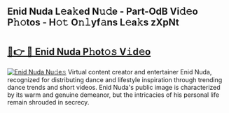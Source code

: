 ## Enid Nuda L𝚎a𝚔ed N𝚞𝚍e - Part-OdB Vi𝚍𝚎o P𝚑𝚘tos - H𝚘𝚝 O𝚗𝚕yf𝚊ns L𝚎a𝚔s zXpNt

# <h2><a href="http://kfdq27.oniu.top/?m=Enid+Nuda">🔗👉 🔴 Enid Nuda P𝚑ot𝚘𝚜 V𝚒d𝚎o</a></h2>

[![Enid Nuda Nu𝚍e𝚜](https://i.imgur.com/0qMVB7G.gif)](http://kfdq27.oniu.top/?m=Enid+Nuda)
Virtual content creator and entertainer Enid Nuda, recognized for distributing dance and lifestyle inspiration through trending dance trends and short videos. Enid Nuda's public image is characterized by its warm and genuine demeanor, but the intricacies of his personal life remain shrouded in secrecy.  
